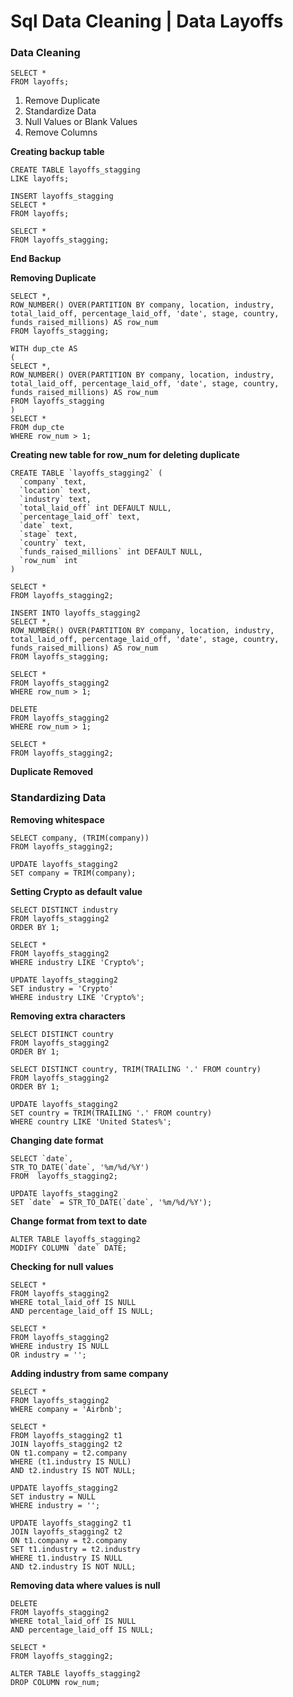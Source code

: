 # Sql Data Cleaning | Data Layoffs
### Data Cleaning

```
SELECT *
FROM layoffs;
```

1. Remove Duplicate
2. Standardize Data 
3. Null Values or Blank Values
4. Remove Columns

**Creating backup table**

```
CREATE TABLE layoffs_stagging
LIKE layoffs;

INSERT layoffs_stagging
SELECT *
FROM layoffs;

SELECT *
FROM layoffs_stagging;
```

**End Backup**

**Removing Duplicate**

```
SELECT *,
ROW_NUMBER() OVER(PARTITION BY company, location, industry, total_laid_off, percentage_laid_off, 'date', stage, country, funds_raised_millions) AS row_num
FROM layoffs_stagging;

WITH dup_cte AS
(
SELECT *,
ROW_NUMBER() OVER(PARTITION BY company, location, industry, total_laid_off, percentage_laid_off, 'date', stage, country, funds_raised_millions) AS row_num
FROM layoffs_stagging
)
SELECT *
FROM dup_cte
WHERE row_num > 1;
```

**Creating new table for row_num for deleting duplicate**

```
CREATE TABLE `layoffs_stagging2` (
  `company` text,
  `location` text,
  `industry` text,
  `total_laid_off` int DEFAULT NULL,
  `percentage_laid_off` text,
  `date` text,
  `stage` text,
  `country` text,
  `funds_raised_millions` int DEFAULT NULL,
  `row_num` int
)

SELECT *
FROM layoffs_stagging2;

INSERT INTO layoffs_stagging2
SELECT *,
ROW_NUMBER() OVER(PARTITION BY company, location, industry, total_laid_off, percentage_laid_off, 'date', stage, country, funds_raised_millions) AS row_num
FROM layoffs_stagging;

SELECT *
FROM layoffs_stagging2
WHERE row_num > 1;

DELETE
FROM layoffs_stagging2
WHERE row_num > 1;

SELECT *
FROM layoffs_stagging2;
```

**Duplicate Removed**

### Standardizing  Data

**Removing whitespace**
```
SELECT company, (TRIM(company))
FROM layoffs_stagging2;

UPDATE layoffs_stagging2
SET company = TRIM(company);
```
**Setting Crypto as default value**
```
SELECT DISTINCT industry
FROM layoffs_stagging2
ORDER BY 1;

SELECT *
FROM layoffs_stagging2
WHERE industry LIKE 'Crypto%';

UPDATE layoffs_stagging2
SET industry = 'Crypto'
WHERE industry LIKE 'Crypto%';
```
**Removing extra characters**
```
SELECT DISTINCT country
FROM layoffs_stagging2
ORDER BY 1;

SELECT DISTINCT country, TRIM(TRAILING '.' FROM country)
FROM layoffs_stagging2
ORDER BY 1;

UPDATE layoffs_stagging2
SET country = TRIM(TRAILING '.' FROM country)
WHERE country LIKE 'United States%';
```
**Changing date format**
```
SELECT `date`,
STR_TO_DATE(`date`, '%m/%d/%Y')
FROM  layoffs_stagging2;

UPDATE layoffs_stagging2
SET `date` = STR_TO_DATE(`date`, '%m/%d/%Y');
```

**Change format from text to date**
```
ALTER TABLE layoffs_stagging2
MODIFY COLUMN `date` DATE;
```
**Checking for null values**
```
SELECT *
FROM layoffs_stagging2
WHERE total_laid_off IS NULL
AND percentage_laid_off IS NULL;

SELECT *
FROM layoffs_stagging2
WHERE industry IS NULL
OR industry = '';
``` 
**Adding industry from same company**
```
SELECT *
FROM layoffs_stagging2
WHERE company = 'Airbnb';

SELECT *
FROM layoffs_stagging2 t1
JOIN layoffs_stagging2 t2
ON t1.company = t2.company
WHERE (t1.industry IS NULL)
AND t2.industry IS NOT NULL;

UPDATE layoffs_stagging2
SET industry = NULL
WHERE industry = '';

UPDATE layoffs_stagging2 t1
JOIN layoffs_stagging2 t2
ON t1.company = t2.company
SET t1.industry = t2.industry
WHERE t1.industry IS NULL
AND t2.industry IS NOT NULL;
```
**Removing data where values is null**
```
DELETE
FROM layoffs_stagging2
WHERE total_laid_off IS NULL
AND percentage_laid_off IS NULL;

SELECT *
FROM layoffs_stagging2;

ALTER TABLE layoffs_stagging2
DROP COLUMN row_num;
```